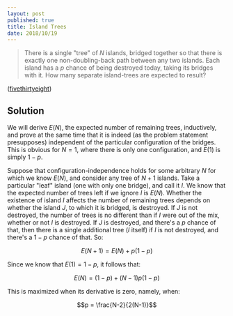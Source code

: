 ```yaml
---
layout: post
published: true
title: Island Trees
date: 2018/10/19
---
```


>There is a single "tree" of $N$ islands, bridged together so that there is exactly one non-doubling-back path between any two islands.  Each island has a $p$ chance of being destroyed today, taking its bridges with it. How many separate island-trees are expected to result?

<!--more-->

([fivethirtyeight](https://fivethirtyeight.com/features/so-your-archipelago-is-exploding-how-doomed-is-your-island/))

## Solution

We will derive $E(N)$, the expected number of remaining trees, inductively, and prove at the same time that it is indeed (as the problem statement presupposes) independent of the particular configuration of the bridges.  This is obvious for $N=1$, where there is only one configuration, and $E(1)$ is simply $1-p$.  

Suppose that configuration-independence holds for some arbitrary $N$ for which we know $E(N)$, and consider any tree of $N+1$ islands.  Take a particular "leaf" island (one with only one bridge), and call it $I$.  We know that the expected number of trees left if we ignore $I$ is $E(N)$. Whether the existence of island $I$ affects the number of remaining trees depends on whether the island $J$, to which it is bridged, is destroyed. If $J$ is not destroyed, the number of trees is no different than if $I$ were out of the mix, whether or not $I$ is destroyed. If $J$ is destroyed, and there's a $p$ chance of that, then there is a single additional tree ($I$ itself) if $I$ is not destroyed, and there's a $1-p$ chance of that.  So:

$$E(N+1) = E(N) + p(1-p)$$

Since we know that $E(1) = 1-p$, it follows that:

$$E(N) = (1-p) + (N-1)p(1-p)$$

This is maximized when its derivative is zero, namely, when:

$$p = \frac{N-2}{2(N-1)}$$

<br>
